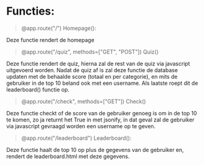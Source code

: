 # Functies:

> @app.route("/")
Homepage():

Deze functie rendert de homepage

>@app.route("/quiz", methods=["GET", "POST"])
Quiz()

Deze functie rendert de quiz, hierna zal de rest van de quiz via javascript uitgevoerd worden. Nadat de quiz af is zal deze functie de database updaten met de behaalde score (totaal en per categorie), en mits de gebruiker in de top 10 beland ook met een username. Als laatste roept dit de leaderboard() functie op.

>@app.route("/check", methods=["GET"])
Check()

Deze functie checkt of de score van de gebruiker genoeg is om in de top 10 te komen, zo ja returnt het True in met jsonify, in dat geval zal de gebruiker via javascript gevraagd worden een username op te geven.

>@app.route("/leaderboard")
Leaderboard():

Deze functie haalt de top 10 op plus de gegevens van de gebruiker en, rendert de leaderboard.html met deze gegevens.
<!--stackedit_data:
eyJoaXN0b3J5IjpbLTE4Nzc0OTcwNTEsODc4MzE3ODgxLC0xND
cyODMzNzk3LC0xNTMyNDIwMDY5LC0xOTU1MzEwNTE1XX0=
-->